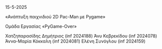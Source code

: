 15-5-2025

«Ανάπτυξη παιχνιδιού 2D Pac-Man με Pygame»

Ομάδα Εργασίας «PyGame-Over»

Χατζηπαρασίδης Δημήτριος (inf 2024188)
Άνυ Κεβρεκίδου (inf 2024078)
Άννα-Μαρία Κόκκαλη (inf 2024081)
Ελένη Συνόγλου  (inf 2024159)	

